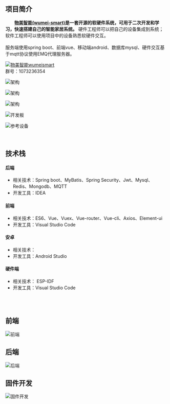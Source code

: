 
## 项目简介

　　**[物美智能(wumei-smart)](http://www.wumei.live/introduce.html)是一套开源的软硬件系统，可用于二次开发和学习，快速搭建自己的智能家居系统。** 硬件工程师可以把自己的设备集成到系统；软件工程师可以使用项目中的设备熟悉软硬件交互。<br /><br />
服务端使用spring boot、前端vue、移动端android、数据库mysql、硬件交互基于mqtt协议使用EMQ代理服务器。<br />

<a target="_blank" href="https://qm.qq.com/cgi-bin/qm/qr?k=P_oc91N6KC39zp2PEV_-BY3xMnAokeZ8&jump_from=webapi"><img border="0" src="//pub.idqqimg.com/wpa/images/group.png" alt="物美智能wumeismart" title="物美智能wumeismart"></a> <br />
群号：1073236354<br />

 
![架构](https://gitee.com/kerwincui/wumei-smart/raw/master/document/sys.png)   

 
![架构](https://gitee.com/kerwincui/wumei-smart/raw/master/document/android_01.png)   
 
![架构](https://gitee.com/kerwincui/wumei-smart/raw/master/document/android_02.png)   

![开发板](https://gitee.com/kerwincui/wumei-smart/raw/master/document/2.jpg)     

![参考设备](https://gitee.com/kerwincui/wumei-smart/raw/master/document/1.jpg)  
  
    
<br /> 
 
## 技术栈

    
#### 后端
* 相关技术：Spring boot、MyBatis、Spring Security、Jwt、Mysql、Redis、Mongodb、MQTT
* 开发工具：IDEA
    
#### 前端
* 相关技术：ES6、Vue、Vuex、Vue-router、Vue-cli、Axios、Element-ui   
* 开发工具：Visual Studio Code
    
#### 安卓
* 相关技术：
* 开发工具：Android Studio
    
#### 硬件端
* 相关技术： ESP-IDF
* 开发工具：Visual Studio Code

   
<br /><br />  

## 前端

![前端](https://gitee.com/kerwincui/wumei-smart/raw/master/document/vue.png)  

## 后端
![后端](https://gitee.com/kerwincui/wumei-smart/raw/master/document/server.png)  


## 固件开发
![固件开发](https://gitee.com/kerwincui/wumei-smart/raw/master/document/firmware.png)  




